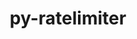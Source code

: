 ---
title: "py-ratelimiter"
layout: cache
categories: [package, v0.18.1]
meta: {"versions": ["1.2.0.post0"], "compilers": ["gcc@=7.3.1"], "oss": ["amzn2"], "platforms": ["linux"], "targets": ["aarch64", "graviton2", "x86_64_v3", "x86_64_v4"], "stacks": ["aws-isc", "aws-isc-aarch64", "root"], "num_specs": 4, "num_specs_by_stack": {"root": 4, "aws-isc-aarch64": 2, "aws-isc": 2}}
spec_details: [{"hash": "sxidr226cffkcjxypoabrv74dyjagqdw", "compiler": "gcc@=7.3.1", "versions": ["1.2.0.post0"], "os": "amzn2", "platform": "linux", "target": "aarch64", "variants": [], "stacks": ["root", "aws-isc-aarch64"], "size": "-", "tarball": "https://binaries.spack.io/v0.18.1/build_cache/linux-amzn2-aarch64/gcc-7.3.1/py-ratelimiter-1.2.0.post0/linux-amzn2-aarch64-gcc-7.3.1-py-ratelimiter-1.2.0.post0-sxidr226cffkcjxypoabrv74dyjagqdw.spack"}, {"hash": "r3ycv6oztyjkch72v5fgvh5lq3cvwac4", "compiler": "gcc@=7.3.1", "versions": ["1.2.0.post0"], "os": "amzn2", "platform": "linux", "target": "graviton2", "variants": [], "stacks": ["root", "aws-isc-aarch64"], "size": "-", "tarball": "https://binaries.spack.io/v0.18.1/build_cache/linux-amzn2-graviton2/gcc-7.3.1/py-ratelimiter-1.2.0.post0/linux-amzn2-graviton2-gcc-7.3.1-py-ratelimiter-1.2.0.post0-r3ycv6oztyjkch72v5fgvh5lq3cvwac4.spack"}, {"hash": "jw5syf7lzicg2h63aof6mw6yg6sbbgrs", "compiler": "gcc@=7.3.1", "versions": ["1.2.0.post0"], "os": "amzn2", "platform": "linux", "target": "x86_64_v4", "variants": [], "stacks": ["aws-isc", "root"], "size": "-", "tarball": "https://binaries.spack.io/v0.18.1/build_cache/linux-amzn2-x86_64_v4/gcc-7.3.1/py-ratelimiter-1.2.0.post0/linux-amzn2-x86_64_v4-gcc-7.3.1-py-ratelimiter-1.2.0.post0-jw5syf7lzicg2h63aof6mw6yg6sbbgrs.spack"}, {"hash": "2vs3b7gwhr7xopz5smc7i5kt3aq64sma", "compiler": "gcc@=7.3.1", "versions": ["1.2.0.post0"], "os": "amzn2", "platform": "linux", "target": "x86_64_v3", "variants": [], "stacks": ["aws-isc", "root"], "size": "-", "tarball": "https://binaries.spack.io/v0.18.1/build_cache/linux-amzn2-x86_64_v3/gcc-7.3.1/py-ratelimiter-1.2.0.post0/linux-amzn2-x86_64_v3-gcc-7.3.1-py-ratelimiter-1.2.0.post0-2vs3b7gwhr7xopz5smc7i5kt3aq64sma.spack"}]
---